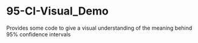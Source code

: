 # 95-CI-Visual_Demo
Provides some code to give a visual understanding of the meaning behind 95% confidence intervals

